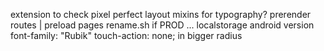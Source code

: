extension to check pixel perfect layout
mixins for typography?
prerender routes | preload pages
rename.sh
if PROD ...
localstorage
android version font-family: "Rubik"
touch-action: none; in bigger radius
